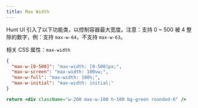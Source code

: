 ```yaml
---
title: Max Width
---
```


Hunt UI 引入了以下功能类，以控制容器最大宽度。注意：支持 0 ~ 500 被 4 整除的数字，例：支持 `max-w-64`，不支持 `max-w-63`。

相关 CSS 属性：`max-width`

```json classes
{
  "max-w-[0-500]": "max-width: [0-500]px;",
  "max-w-screen": "max-width: 100vw;",
  "max-w-full": "max-width: 100%;",
  "max-w-initial": "max-width: initial;"
}
```

```jsx acss
return <div className="w-200 max-w-100 h-100 bg-green rounded-6" />
```
